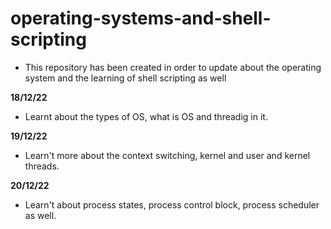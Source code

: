 # operating-systems-and-shell-scripting
* This repository has been created in order to update about the operating system and the learning of shell scripting as well

**18/12/22**
* Learnt about the types of OS, what is OS and threadig in it.

**19/12/22**
* Learn't more about the context switching, kernel and user and kernel threads.

**20/12/22**
* Learn't about process states, process control block, process scheduler as well.

